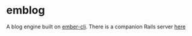 emblog
====

A blog engine built on [ember-cli](http://iamstef.net/ember-cli/).  There is a companion Rails server [here](https://github.com/kagemusha/emblog-server)


